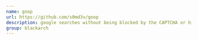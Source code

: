 ```yaml
---
name: goop
url: https://github.com/s0md3v/goop
description: google searches without being blocked by the CAPTCHA or hitting any rate limits. URL : https://github.com/s0md3v/goop Groups : blackarch blackarch-recon
group: blackarch
---
```

